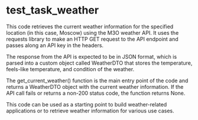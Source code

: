 # test_task_weather
This code retrieves the current weather information for the specified location (in this case, Moscow) using the M3O weather API. It uses the requests library to make an HTTP GET request to the API endpoint and passes along an API key in the headers.

The response from the API is expected to be in JSON format, which is parsed into a custom object called WeatherDTO that stores the temperature, feels-like temperature, and condition of the weather.

The get_current_weather() function is the main entry point of the code and returns a WeatherDTO object with the current weather information. If the API call fails or returns a non-200 status code, the function returns None.

This code can be used as a starting point to build weather-related applications or to retrieve weather information for various use cases.
